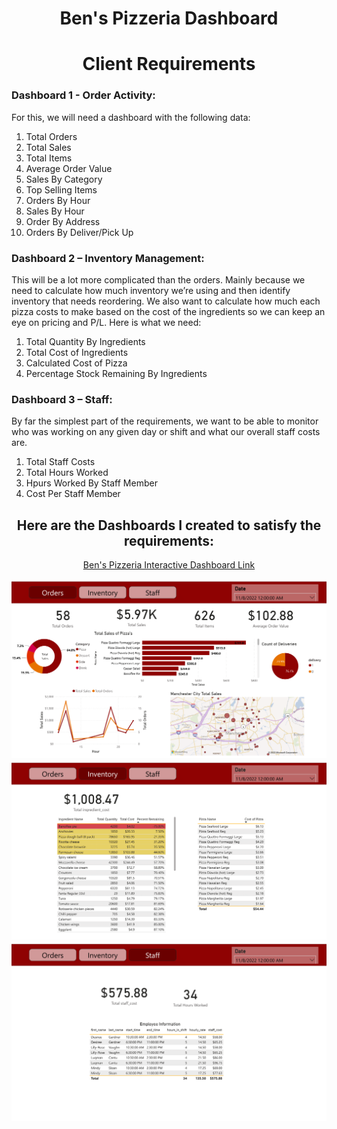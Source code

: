 <h1 align="center">Ben's Pizzeria Dashboard</h1>
<h1 align="center">Client Requirements</h1>

<p>
  <h3>Dashboard 1 - Order Activity:</h3>
  <p>
  For this, we will need a dashboard with the following data: 
  </p>
  <ol>
    <li>Total Orders</li>
    <li>Total Sales</li>
    <li>Total Items</li>
    <li>Average Order Value</li>
    <li>Sales By Category</li>
    <li>Top Selling Items</li>
    <li>Orders By Hour</li>
    <li>Sales By Hour</li>
    <li>Order By Address</li>
    <li>Orders By Deliver/Pick Up</li>
  </ol>

  <h3>Dashboard 2 – Inventory Management:</h3>
  <p>
  This will be a lot more complicated than the orders. Mainly because we need to calculate how much inventory we’re using and then identify inventory that needs reordering. We   also want to calculate how much each pizza costs to make based on the cost of the ingredients so we can keep an eye on pricing and P/L. Here is what we need: 
  </p>
  <ol>
    <li>Total Quantity By Ingredients</li>
    <li>Total Cost of Ingredients</li>
    <li>Calculated Cost of Pizza</li>
    <li>Percentage Stock Remaining By Ingredients</li>
  </ol>

  
  <h3>Dashboard 3 – Staff:</h3>
  <p>
  By far the simplest part of the requirements, we want to be able to monitor who was working on any given day or shift and what our overall staff costs are. 
  </p>
  <ol>
    <li>Total Staff Costs</li>
    <li>Total Hours Worked</li>
    <li>Hpurs Worked By Staff Member</li>
    <li>Cost Per Staff Member</li>
  </ol>
  
</p>


<p> 
  <h2 align="center">Here are the Dashboards I created to satisfy the requirements:</h2>
  <P align="center">
    <a href="https://app.powerbi.com/view?r=eyJrIjoiM2JjNGU2MDYtMmQ1MC00YTI3LTk2M2QtZjJjYmE0NDU5ODA1IiwidCI6ImQxNzU2NzliLWFjZDMtNDY0NC1iZTgyLWFmMDQxOTgyOTc3YSIsImMiOjZ9">
      Ben's Pizzeria Interactive Dashboard Link
    </a>
  </P>
  <P align="center">
    <img src="Pizzeria - Dashboard Images/Pizzeria - Dashboard-2.png">
    <img src="Pizzeria - Dashboard Images/Pizzeria - Dashboard-3.png">
    <img src="Pizzeria - Dashboard Images/Pizzeria - Dashboard-4.png">
  </P>
</p>
